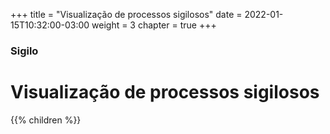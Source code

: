+++
title = "Visualização de processos sigilosos"
date = 2022-01-15T10:32:00-03:00
weight = 3
chapter = true
+++

### Sigilo

# Visualização de processos sigilosos

{{% children  %}}